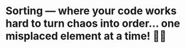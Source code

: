 # Sorting — where your code works hard to turn chaos into order… one misplaced element at a time! 🧩😆
